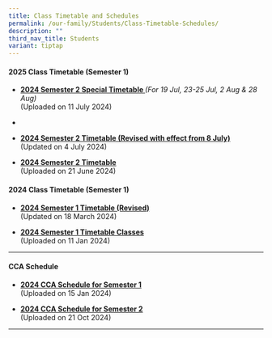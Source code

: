 ```yaml
---
title: Class Timetable and Schedules
permalink: /our-family/Students/Class-Timetable-Schedules/
description: ""
third_nav_title: Students
variant: tiptap
---
```

<h4></h4>
<h4><strong>2025 Class Timetable (Semester 1)</strong></h4>
<ul data-tight="true" class="tight">
<li>
<p><strong><a href="/files/Students/Class Timetable Schedules/2024_Sem_2_Special_Timetable___Classes__final_.pdf" rel="noopener noreferrer nofollow" target="_blank">2024 Semester 2 Special Timetable </a></strong><em>(For 19 Jul, 23-25 Jul, 2 Aug &amp; 28 Aug)</em>
<br>(Uploaded on 11 July 2024)</p>
</li>
<li>
<p></p>
<p></p>
</li>
<li>
<p><strong><a href="/files/Students/Class Timetable Schedules/2024_Semester_2_Revised_Timetable___Classes_V2.pdf" rel="noopener noreferrer nofollow" target="_blank">2024 Semester 2 Timetable (Revised with effect from 8 July)</a></strong>
<br>(Updated on 4 July 2024)</p>
<p></p>
</li>
<li>
<p><strong><a href="/files/Students/Class%20Timetable%20Schedules/2024_Sem_2_Timetable___Classes.pdf" rel="noopener noreferrer nofollow" target="_blank">2024 Semester 2 Timetable</a></strong>
<br>(Uploaded on 21 June 2024)
<br>
</p>
</li>
</ul>
<h4><strong>2024 Class Timetable (Semester 1)</strong></h4>
<ul data-tight="true" class="tight">
<li>
<p><strong><a href="/files/Students/Class%20Timetable%20Schedules/2024_Sem_1_Timetable___Classes__Revised___18_Mar_2024_.pdf" rel="noopener noreferrer nofollow" target="_blank">2024 Semester 1 Timetable (Revised)</a></strong>
<br>(Updated on 18 March 2024)
<br>
</p>
</li>
<li>
<p><strong><a href="/files/Students/Class%20Timetable%20Schedules/2024_Sem_1_Timetable___Classes__Revised___11_Jan_2024_.pdf" rel="noopener noreferrer nofollow" target="_blank">2024 Semester 1 Timetable Classes</a></strong>
<br>(Uploaded on 11 Jan 2024)
<br>
</p>
</li>
</ul>
<hr>
<h4><strong>CCA Schedule</strong></h4>
<ul data-tight="true" class="tight">
<li>
<p><strong><a href="/files/Students/Class%20Timetable%20Schedules/2024_cca_schedule____sem_1__final_.pdf" rel="noopener noreferrer nofollow" target="_blank">2024 CCA Schedule for Semester 1</a></strong>
<br>(Uploaded on 15 Jan 2024)</p>
</li>
<li>
<p><strong><a href="/files/Students/Class Timetable Schedules/2024_Oct_to_Dec_CCA_Training_Schedule.pdf" rel="noopener noreferrer nofollow" target="_blank">2024 CCA Schedule for Semester 2</a></strong>
<br>(Uploaded on 21 Oct 2024)
<br>
</p>
</li>
</ul>
<hr>
<p></p>